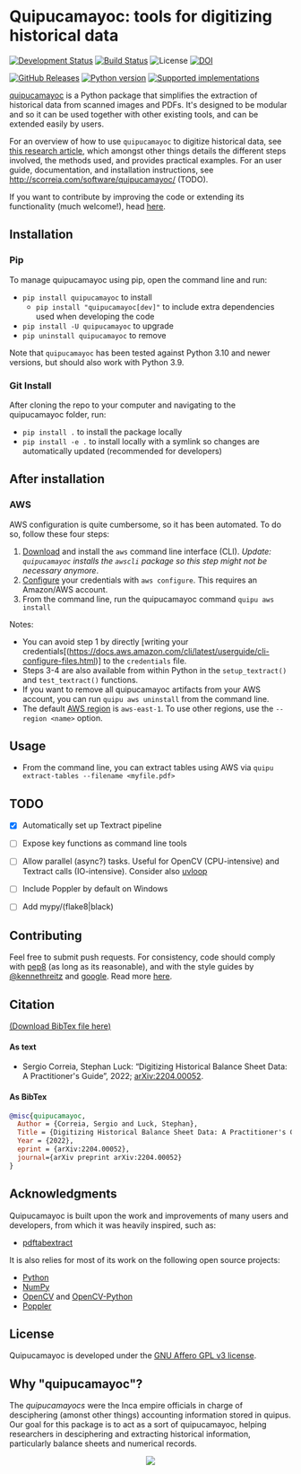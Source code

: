 # Quipucamayoc: tools for digitizing historical data

[![Development Status](https://img.shields.io/pypi/status/quipucamayoc.svg)](https://pypi.python.org/pypi/quipucamayoc/)
[![Build Status](https://github.com/sergiocorreia/quipucamayoc/workflows/CI%20Tests/badge.svg)](https://github.com/sergiocorreia/quipucamayoc/actions?query=workflow%3A%22CI+Tests%22)
![License](https://img.shields.io/pypi/l/quipucamayoc.svg)
[![DOI](https://zenodo.org/badge/55024750.svg)](https://zenodo.org/badge/latestdoi/55024750)

[![GitHub Releases](https://img.shields.io/github/tag/sergiocorreia/quipucamayoc.svg?label=github+release)](https://github.com/sergiocorreia/quipucamayoc/releases)
[![Python version](https://img.shields.io/pypi/pyversions/quipucamayoc.svg)](https://pypi.python.org/pypi/quipucamayoc/)
[![Supported implementations](https://img.shields.io/pypi/implementation/quipucamayoc.svg)](https://pypi.org/project/quipucamayoc)

[quipucamayoc](http://scorreia.com/software/quipucamayoc/) is a Python package that simplifies the extraction of historical data from scanned images and PDFs.
It's designed to be modular and so it can be used together with other existing tools, and can be extended easily by users.

For an overview of how to use  `quipucamayoc` to digitize historical data, see [this research article](http://scorreia.com/research/digitizing.pdf), which amongst other things details the different steps involved, the methods used, and provides practical examples.
For an user guide, documentation, and installation instructions, see <http://scorreia.com/software/quipucamayoc/> (TODO).

If you want to contribute by improving the code or extending its functionality (much welcome!), head [here](/CONTRIBUTING.md).


## Installation

### Pip

To manage quipucamayoc using pip, open the command line and run:

- `pip install quipucamayoc` to install
    - `pip install "quipucamayoc[dev]"` to include extra dependencies used when developing the code
- `pip install -U quipucamayoc` to upgrade
- `pip uninstall quipucamayoc` to remove

Note that `quipucamayoc` has been tested against Python 3.10 and newer versions, but should also work with Python 3.9.

### Git Install

After cloning the repo to your computer and navigating to the quipucamayoc folder, run:

- `pip install .` to install the package locally
- `pip install -e .` to install locally with a symlink so changes are automatically updated (recommended for developers)


## After installation

### AWS

AWS configuration is quite cumbersome, so it has been automated. To do so, follow these four steps:

1. [Download](https://aws.amazon.com/cli/) and install the `aws` command line interface (CLI).  *Update: `quipucamayoc` installs the `awscli` package so this step might not be necessary anymore*.
2. [Configure](https://boto3.amazonaws.com/v1/documentation/api/latest/guide/credentials.html) your credentials with `aws configure`. This requires an Amazon/AWS account.
3. From the command line, run the quipucamayoc command `quipu aws install`


Notes:

- You can avoid step 1 by directly [writing your credentials[(https://docs.aws.amazon.com/cli/latest/userguide/cli-configure-files.html)] to the `credentials` file.
- Steps 3-4 are also available from within Python in the `setup_textract()` and `test_textract()` functions.
- If you want to remove all quipucamayoc artifacts from your AWS account, you can run `quipu aws uninstall` from the command line.
- The default [AWS region](https://www.concurrencylabs.com/blog/choose-your-aws-region-wisely/) is `aws-east-1`. To use other regions, use the `--region <name>` option.


## Usage

- From the command line, you can extract tables using AWS via `quipu extract-tables --filename <myfile.pdf>`


## TODO

- [x] Automatically set up Textract pipeline
- [ ] Expose key functions as command line tools
- [ ] Allow parallel (async?) tasks. Useful for OpenCV (CPU-intensive) and Textract calls (IO-intensive). Consider also [uvloop](https://github.com/MagicStack/uvloop)
- [ ] Include Poppler by default on Windows
- [ ] Add mypy/(flake8|black)


## Contributing

Feel free to submit push requests. For consistency, code should comply with [pep8](https://pypi.python.org/pypi/pep8) (as long as its reasonable), and with the style guides by [@kennethreitz](http://docs.python-guide.org/en/latest/writing/style/) and [google](http://google.github.io/styleguide/pyguide.html). Read more [here](/CONTRIBUTING.md).


## Citation

[(Download BibTex file here)](https://raw.githubusercontent.com/sergiocorreia/quipucamayoc/master/quipucamayoc.bib)

#### As text

<ul>
<li>
Sergio Correia, Stephan Luck: “Digitizing Historical Balance Sheet Data: A Practitioner's Guide”, 2022; <a href='http://arxiv.org/abs/2204.00052'>arXiv:2204.00052</a>.
</li>
</ul>


#### As BibTex

```bibtex
@misc{quipucamayoc,
  Author = {Correia, Sergio and Luck, Stephan},
  Title = {Digitizing Historical Balance Sheet Data: A Practitioner's Guide},
  Year = {2022},
  eprint = {arXiv:2204.00052},
  journal={arXiv preprint arXiv:2204.00052}
}
```

## Acknowledgments

Quipucamayoc is built upon the work and improvements of many users and developers, from which it was heavily inspired, such as:

- [pdftabextract](https://github.com/WZBSocialScienceCenter/pdftabextract)

It is also relies for most of its work on the following open source projects:

- [Python](https://www.python.org/)
- [NumPy](https://numpy.org/)
- [OpenCV](https://opencv.org/) and [OpenCV-Python](https://github.com/opencv/opencv-python)
- [Poppler](https://poppler.freedesktop.org/)


## License

Quipucamayoc is developed under the [GNU Affero GPL v3 license](https://www.gnu.org/licenses/agpl-3.0.en.html).


## Why "quipucamayoc"?

The _quipucamayocs_ were the Inca empire officials in charge of desciphering (amonst other things) accounting information stored in quipus. Our goal for this package is to act as a sort of quipucamayoc, helping researchers in desciphering and extracting historical information, particularly balance sheets and numerical records.

<p align="center">
  <a href="https://en.wikipedia.org/wiki/Quipu" rel="quipu"><img src="https://github.com/sergiocorreia/quipucamayoc2/blob/master/docs/quipucamayoc.png?raw=true" /></a>
</p>
